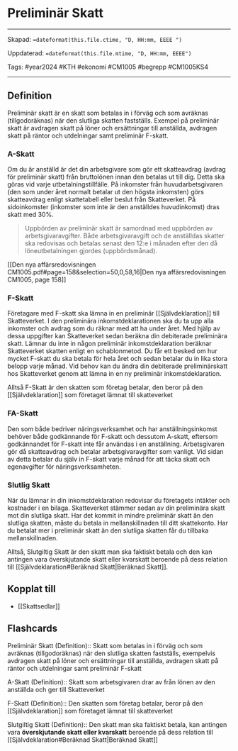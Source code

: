 # Preliminär Skatt

---

Skapad: `=dateformat(this.file.ctime, "D, HH:mm, EEEE ")`

Uppdaterad: `=dateformat(this.file.mtime, "D, HH:mm, EEEE")`

Tags: #year2024 #KTH #ekonomi #CM1005 #begrepp #CM1005KS4

---

## Definition

Preliminär skatt är en skatt som betalas in i förväg och som avräknas (tillgodoräknas) när den slutliga skatten fastställs. Exempel på preliminär skatt är avdragen skatt på löner och ersättningar till anställda, avdragen skatt på räntor och utdelningar samt preliminär F-skatt.

### A-Skatt

Om du är anställd är det din arbetsgivare som gör ett skatteavdrag (avdrag för preliminär skatt) från bruttolönen innan den betalas ut till dig. Detta ska göras vid varje utbetalningstillfälle. På inkomster från huvudarbetsgivaren (den som under året normalt betalar ut den högsta inkomsten) görs skatteavdrag enligt skattetabell eller beslut från Skatteverket. På sidoinkomster (inkomster som inte är den anställdes huvudinkomst) dras skatt med 30%.

> Uppbörden av preliminär skatt är samordnad med uppbörden av arbetsgivaravgifter. Både arbetsgivaravgift och de anställdas skatter ska redovisas och betalas senast den 12:e i månaden efter den då löneutbetalningen gjordes (uppbördsmånad).

[[Den nya affärsredovisningen CM1005.pdf#page=158&selection=50,0,58,16|Den nya affärsredovisningen CM1005, page 158]]

### F-Skatt

Företagare med F-skatt ska lämna in en preliminär [[Självdeklaration]] till Skatteverket. I den preliminära inkomstdeklarationen ska du ta upp alla inkomster och avdrag som du räknar med att ha under året. Med hjälp av dessa uppgifter kan Skatteverket sedan beräkna din debiterade preliminära skatt. Lämnar du inte in någon preliminär inkomstdeklaration beräknar Skatteverket skatten enligt en schablonmetod. Du får ett besked om hur mycket F-skatt du ska betala för hela året och sedan betalar du in lika stora belopp varje månad. Vid behov kan du ändra din debiterade preliminärskatt hos Skatteverket genom att lämna in en ny preliminär inkomstdeklaration.

Alltså F-Skatt är den skatten som företag betalar, den beror på den [[Självdeklaration]] som företaget lämnat till skatteverket

### FA-Skatt

Den som både bedriver näringsverksamhet och har anställningsinkomst behöver både godkännande för F-skatt och dessutom A-skatt, eftersom godkännandet för F-skatt inte får användas i en anställning. Arbetsgivaren gör då skatteavdrag och betalar arbetsgivaravgifter som vanligt. Vid sidan av detta betalar du själv in F-skatt varje månad för att täcka skatt och egenavgifter för näringsverksamheten.

### Slutlig Skatt

När du lämnar in din inkomstdeklaration redovisar du företagets intäkter och kostnader i en bilaga. Skatteverket stämmer sedan av din preliminära skatt mot din slutliga skatt. Har det kommit in mindre preliminär skatt än den slutliga skatten, måste du betala in mellanskillnaden till ditt skattekonto. Har du betalat mer i preliminär skatt än den slutliga skatten får du tillbaka mellanskillnaden.

Alltså, Slutgiltig Skatt är den skatt man ska faktiskt betala och den kan antingen vara överskjutande skatt eller kvarskatt beroende på dess relation till [[Självdeklaration#Beräknad Skatt|Beräknad Skatt]].

## Kopplat till

- [[Skattsedlar]]

## Flashcards

Preliminär Skatt (Definition):: Skatt som betalas in i förväg och som avräknas (tillgodoräknas) när den slutliga skatten fastställs, exempelvis avdragen skatt på löner och ersättningar till anställda, avdragen skatt på räntor och utdelningar samt preliminär F-skatt
<!--SR:!2024-02-27,1,230-->

A-Skatt (Definition):: Skatt som arbetsgivaren drar av från lönen av den anställda och ger till Skatteverket

F-Skatt (Definition):: Den skatten som företag betalar, beror på den [[Självdeklaration]] som företaget lämnat till skatteverket

Slutgiltig Skatt (Definition):: Den skatt man ska faktiskt betala, kan antingen vara **överskjutande skatt eller kvarskatt** beroende på dess relation till [[Självdeklaration#Beräknad Skatt|Beräknad Skatt]]
